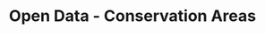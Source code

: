 ---
schema: default
title: Open Data - Conservation Areas
organization: Argyll and Bute Council
notes: Conservation Areas "are areas of special architectural or historic interest, the character or appearance of which it is desirable to preserve or enhance". S.61 Planning (Listed Buildings and Conservation Areas) (Scotland) Act 1997Conservation Areas are crucial to the conservation of our environment. They can cover historic land, battlefields, public parks, designed landscapes or railways but most contain groups of buildings extending over areas of a village, town or city. To safeguard them for the enjoyment and benefit of future generations any new development should preserve or enhance their varied character.
resources:

  - name: Open Data - Conservation Areas FEATURE LAYER
  - url: 
  - format: FEATURE LAYER

license: 
category:

  - Conservation

  - Built Environment

  - Boundary

  - Planning


  - 

maintainer: Tim Wisniewski
maintainer_email: tim@timwis.com
---